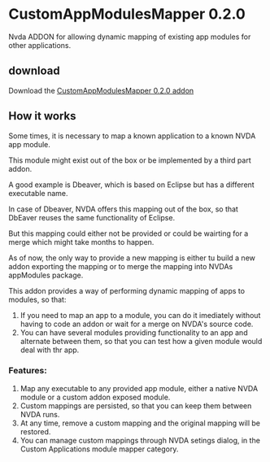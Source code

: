 # CustomAppModulesMapper 0.2.0

Nvda ADDON for allowing dynamic mapping of existing app modules for other applications.

## download
Download the [CustomAppModulesMapper 0.2.0 addon](https://github.com/marlon-sousa/CustomAppModulesMapper/releases/download/0.2.0/CustomAppModulesMapper-0.2.0.nvda-addon)

## How it works

Some times, it is necessary to map a known application to a known NVDA app module.

This module might exist out of the box or be implemented by a third part addon.

A good example is Dbeaver, which is based on Eclipse but has a different executable name.

In case of Dbeaver, NVDA offers this mapping out of the box, so that DbEaver reuses the same functionality of Eclipse.

But this mapping could either not be provided or could be wairting for a merge which might take months to happen.

As of now, the only way to provide a new mapping is either tu build a new addon exporting the mapping or to merge the mapping into NVDAs appModules package.

This addon provides a way of performing dynamic mapping of apps to modules, so that:

1. If you need to map an app to a module, you can do it imediately without having to code an addon or wait for a merge on NVDA's source code.
2. You can have several modules providing functionality to an app and alternate between them, so that you can test how a given module would deal with thr app.

### Features:

1. Map any executable to any provided app module, either a native NVDA module or a custom addon exposed module.
2. Custom mappings are persisted, so that you can keep them between NVDA runs.
3. At any time, remove a custom mapping and the original mapping will be restored.
4. You can manage custom mappings through NVDA setings dialog, in the Custom Applications module mapper category.
